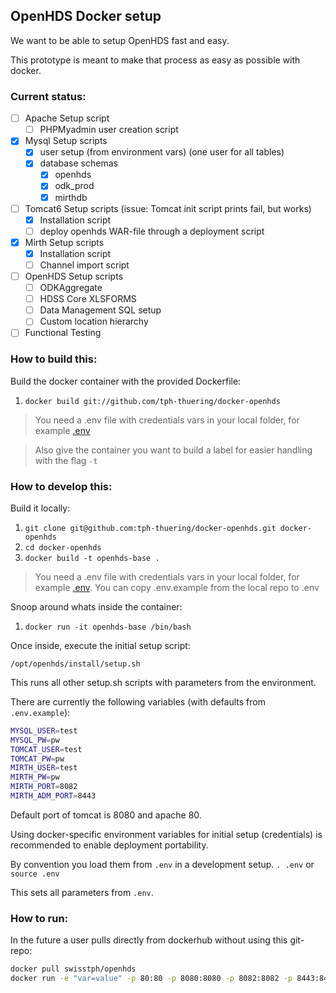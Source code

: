 ## OpenHDS Docker setup ##

We want to be able to setup OpenHDS fast and easy.

This prototype is meant to make that process as easy as possible with docker.

### Current status: ###
* [ ] Apache Setup script
  * [ ] PHPMyadmin user creation script
* [X] Mysql Setup scripts
  * [X] user setup (from environment vars) (one user for all tables)
  * [X] database schemas
    * [X] openhds
    * [X] odk_prod
    * [X] mirthdb
* [ ] Tomcat6 Setup scripts (issue: Tomcat init script prints fail, but works)
  * [X] Installation script
  * [ ] deploy openhds WAR-file through a deployment script
* [X] Mirth Setup scripts
  * [X] Installation script
  * [ ] Channel import script
* [ ] OpenHDS Setup scripts
  * [ ] ODKAggregate
  * [ ] HDSS Core XLSFORMS
  * [ ] Data Management SQL setup
  * [ ] Custom location hierarchy
* [ ] Functional Testing

### How to build this: ###

Build the docker container with the provided Dockerfile:

1. `docker build git://github.com/tph-thuering/docker-openhds`

> You need a .env file with credentials vars in your local folder, for example [.env](https://raw.githubusercontent.com/tph-thuering/docker-openhds/master/.env.example)

> Also give the container you want to build a label for easier handling with the flag `-t`

### How to develop this: ###

Build it locally:

1. `git clone git@github.com:tph-thuering/docker-openhds.git docker-openhds`
2. `cd docker-openhds`
3. `docker build -t openhds-base .`

> You need a .env file with credentials vars in your local folder, for example [.env](https://raw.githubusercontent.com/tph-thuering/docker-openhds/master/.env.example). You can copy .env.example from the local repo to .env

Snoop around whats inside the container:

1. `docker run -it openhds-base /bin/bash`

Once inside, execute the initial setup script:

`/opt/openhds/install/setup.sh`

This runs all other setup.sh scripts with parameters from the environment.

There are currently the following variables (with defaults from `.env.example`):

```bash
MYSQL_USER=test
MYSQL_PW=pw
TOMCAT_USER=test
TOMCAT_PW=pw
MIRTH_USER=test
MIRTH_PW=pw
MIRTH_PORT=8082
MIRTH_ADM_PORT=8443
```

Default port of tomcat is 8080 and apache 80.

Using docker-specific environment variables for initial setup (credentials) is recommended to enable deployment portability.

By convention you load them from `.env` in a development setup. `. .env` or `source .env`

This sets all parameters from `.env`.

### How to run: ###

In the future a user pulls directly from dockerhub without using this git-repo:

```bash
docker pull swisstph/openhds
docker run -e "var=value" -p 80:80 -p 8080:8080 -p 8082:8082 -p 8443:8443 -d -t swisstph/openhds
```

